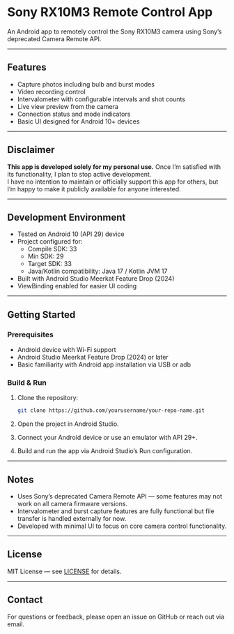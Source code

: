 # Sony RX10M3 Remote Control App

An Android app to remotely control the Sony RX10M3 camera using Sony’s deprecated Camera Remote API.

---

## Features

- Capture photos including bulb and burst modes  
- Video recording control  
- Intervalometer with configurable intervals and shot counts  
- Live view preview from the camera  
- Connection status and mode indicators  
- Basic UI designed for Android 10+ devices  

---

## Disclaimer

**This app is developed solely for my personal use.** Once I’m satisfied with its functionality, I plan to stop active development.  
I have no intention to maintain or officially support this app for others, but I’m happy to make it publicly available for anyone interested.

---

## Development Environment

- Tested on Android 10 (API 29) device  
- Project configured for:  
  - Compile SDK: 33  
  - Min SDK: 29  
  - Target SDK: 33  
  - Java/Kotlin compatibility: Java 17 / Kotlin JVM 17  
- Built with Android Studio Meerkat Feature Drop (2024)  
- ViewBinding enabled for easier UI coding  

---

## Getting Started

### Prerequisites

- Android device with Wi-Fi support  
- Android Studio Meerkat Feature Drop (2024) or later  
- Basic familiarity with Android app installation via USB or adb  

### Build & Run

1. Clone the repository:

   ```bash
   git clone https://github.com/yourusername/your-repo-name.git
   ```

2. Open the project in Android Studio.  
3. Connect your Android device or use an emulator with API 29+.  
4. Build and run the app via Android Studio’s Run configuration.

---

## Notes

- Uses Sony’s deprecated Camera Remote API — some features may not work on all camera firmware versions.  
- Intervalometer and burst capture features are fully functional but file transfer is handled externally for now.  
- Developed with minimal UI to focus on core camera control functionality.  

---

## License

MIT License — see [LICENSE](LICENSE) for details.

---

## Contact

For questions or feedback, please open an issue on GitHub or reach out via email.

